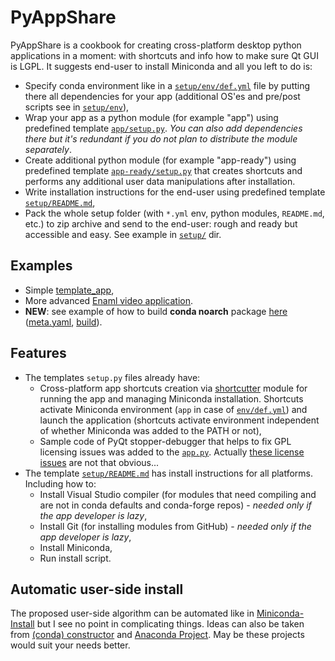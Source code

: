 # PyAppShare

PyAppShare is a cookbook for creating cross-platform desktop python applications in a moment: with shortcuts and info how to make sure Qt GUI is LGPL. It suggests end-user to install Miniconda and all you left to do is:

* Specify conda environment like in a [`setup/env/def.yml`](template_app/setup/env/def.yml) file by putting there all dependencies for your app (additional OS'es and pre/post scripts see in [`setup/env`](template_app/setup/env)), 
* Wrap your app as a python module (for example "app") using predefined template [`app/setup.py`](template_app/app/setup.py). *You can also add dependencies there but it's redundant if you do not plan to distribute the module separately*.
* Create additional python module (for example "app-ready") using predefined template [`app-ready/setup.py`](template_app/app-ready/setup.py) that creates shortcuts and performs any additional user data manipulations after installation.
* Write installation instructions for the end-user using predefined template [`setup/README.md`](template_app/setup/README.md),
* Pack the whole setup folder (with `*.yml` env, python modules, `README.md`, etc.) to zip archive and send to the end-user: rough and ready but accessible and easy. See example in [`setup/`](template_app/setup) dir.


## Examples

* Simple [template_app](./template_app),
* More advanced [Enaml video application](https://github.com/kiwi0fruit/enaml-video-app).
* **NEW**: see example of how to build **conda noarch** package [here](https://github.com/kiwi0fruit/enaml-video-app/tree/master/enaml-video-app) ([meta.yaml](https://github.com/kiwi0fruit/enaml-video-app/blob/master/enaml-video-app/meta.yaml), [build](https://github.com/kiwi0fruit/enaml-video-app/blob/master/enaml-video-app/build)).


## Features

* The templates `setup.py` files already have:
  * Cross-platform app shortcuts creation via [shortcutter](https://github.com/kiwi0fruit/shortcutter) module for running the app and managing Miniconda installation. Shortcuts activate Miniconda environment (`app` in case of [`env/def.yml`](template_app/setup/env/def.yml)) and launch the application (shortcuts activate environment independent of whether Miniconda was added to the PATH or not),
  * Sample code of PyQt stopper-debugger that helps to fix GPL licensing issues was added to the [`app.py`](template_app/app/app/app.py). Actually [these license issues](https://github.com/kiwi0fruit/pyappshare/issues/3) are not that obvious... 
* The template [`setup/README.md`](template_app/setup/README.md) has install instructions for all platforms. Including how to:
  * Install Visual Studio compiler (for modules that need compiling and are not in conda defaults and conda-forge repos) - _needed only if the app developer is lazy_,
  * Install Git (for installing modules from GitHub) - _needed only if the app developer is lazy_,
  * Install Miniconda,
  * Run install script.


## Automatic user-side install

The proposed user-side algorithm can be automated like in [Miniconda-Install](https://github.com/deto/Miniconda-Install) but I see no point in complicating things. Ideas can also be taken from [(conda) constructor](https://github.com/conda/constructor) and [Anaconda Project](https://github.com/Anaconda-Platform/anaconda-project). May be these projects would suit your needs better.
